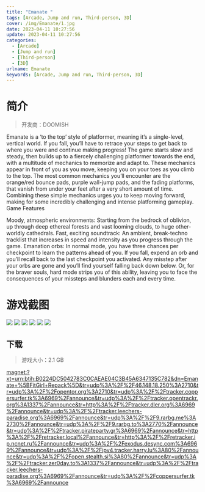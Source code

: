```yaml
---
title: "Emanate "
tags: [Arcade, Jump and run, Third-person, 3D]
cover: /img/Emanate/1.jpg
date: 2023-04-11 10:27:56
update: 2023-04-11 10:27:56
categories: 
  - [Arcade]
  - [Jump and run]
  - [Third-person]
  - [3D]
urlname: Emanate
keywords: [Arcade, Jump and run, Third-person, 3D]
---
```

# 简介

> 开发商：DOOMISH

Emanate is a ‘to the top’ style of platformer, meaning it’s a single-level, vertical world. If you fall, you’ll have to retrace your steps to get back to where you were and continue making progress! The game starts slow and steady, then builds up to a fiercely challenging platformer towards the end, with a multitude of mechanics to memorize and adapt to. These mechanics appear in front of you as you move, keeping you on your toes as you climb to the top.
The most common mechanics you’ll encounter are the orange/red bounce pads, purple wall-jump pads, and the fading platforms, that vanish from under your feet after a very short amount of time. Combining these simple mechanics urges you to keep moving forward, making for some incredibly challenging and intense platforming gameplay.
Game Features

Moody, atmospheric environments: Starting from the bedrock of oblivion, up through deep ethereal forests and vast looming clouds, to huge other-worldly cathedrals.
Fast, exciting soundtrack: An ambient, break-techno tracklist that increases in speed and intensity as you progress through the game.
Emanation orbs: In normal mode, you have three chances per checkpoint to learn the patterns ahead of you. If you fall, expend an orb and you’ll recall back to the last checkpoint you activated. Any misstep after your orbs are gone and you’ll find yourself falling back down below. Or, for the braver souls, hard mode strips you of this ability, leaving you to face the consequences of your missteps and blunders each and every time.

# 游戏截图

![](/img/Emanate/2.jpg)
![](/img/Emanate/3.jpg)
![](/img/Emanate/4.jpg)
![](/img/Emanate/5.jpg)
![](/img/Emanate/6.jpg)
![](/img/Emanate/7.jpg)


## 下载

> 游戏大小：2.1 GB

[magnet:?xt=urn:btih:B0224DC5042783C0CAEAE04C3B45A6347135C782&amp;dn=Emanate+%5BFitGirl+Repack%5D&amp;tr=udp%3A%2F%2F46.148.18.250%3A2710&amp;tr=udp%3A%2F%2Fopentor.org%3A2710&amp;tr=udp%3A%2F%2Ftracker.coppersurfer.tk%3A6969%2Fannounce&amp;tr=udp%3A%2F%2Ftracker.opentrackr.org%3A1337%2Fannounce&amp;tr=http%3A%2F%2Ftracker.dler.org%3A6969%2Fannounce&amp;tr=udp%3A%2F%2Ftracker.leechers-paradise.org%3A6969%2Fannounce&amp;tr=udp%3A%2F%2F9.rarbg.me%3A2730%2Fannounce&amp;tr=udp%3A%2F%2F9.rarbg.to%3A2770%2Fannounce&amp;tr=udp%3A%2F%2Ftracker.pirateparty.gr%3A6969%2Fannounce&amp;tr=http%3A%2F%2Fretracker.local%2Fannounce&amp;tr=http%3A%2F%2Fretracker.ip.ncnet.ru%2Fannounce&amp;tr=udp%3A%2F%2Fexodus.desync.com%3A6969%2Fannounce&amp;tr=udp%3A%2F%2Fipv4.tracker.harry.lu%3A80%2Fannounce&amp;tr=udp%3A%2F%2Fopen.stealth.si%3A80%2Fannounce&amp;tr=udp%3A%2F%2Ftracker.zer0day.to%3A1337%2Fannounce&amp;tr=udp%3A%2F%2Ftracker.leechers-paradise.org%3A6969%2Fannounce&amp;tr=udp%3A%2F%2Fcoppersurfer.tk%3A6969%2Fannounce](magnet:?xt=urn:btih:B0224DC5042783C0CAEAE04C3B45A6347135C782&amp;dn=Emanate+%5BFitGirl+Repack%5D&amp;tr=udp%3A%2F%2F46.148.18.250%3A2710&amp;tr=udp%3A%2F%2Fopentor.org%3A2710&amp;tr=udp%3A%2F%2Ftracker.coppersurfer.tk%3A6969%2Fannounce&amp;tr=udp%3A%2F%2Ftracker.opentrackr.org%3A1337%2Fannounce&amp;tr=http%3A%2F%2Ftracker.dler.org%3A6969%2Fannounce&amp;tr=udp%3A%2F%2Ftracker.leechers-paradise.org%3A6969%2Fannounce&amp;tr=udp%3A%2F%2F9.rarbg.me%3A2730%2Fannounce&amp;tr=udp%3A%2F%2F9.rarbg.to%3A2770%2Fannounce&amp;tr=udp%3A%2F%2Ftracker.pirateparty.gr%3A6969%2Fannounce&amp;tr=http%3A%2F%2Fretracker.local%2Fannounce&amp;tr=http%3A%2F%2Fretracker.ip.ncnet.ru%2Fannounce&amp;tr=udp%3A%2F%2Fexodus.desync.com%3A6969%2Fannounce&amp;tr=udp%3A%2F%2Fipv4.tracker.harry.lu%3A80%2Fannounce&amp;tr=udp%3A%2F%2Fopen.stealth.si%3A80%2Fannounce&amp;tr=udp%3A%2F%2Ftracker.zer0day.to%3A1337%2Fannounce&amp;tr=udp%3A%2F%2Ftracker.leechers-paradise.org%3A6969%2Fannounce&amp;tr=udp%3A%2F%2Fcoppersurfer.tk%3A6969%2Fannounce)